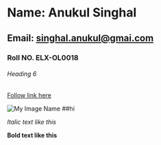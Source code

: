 # Name: Anukul Singhal

## Email: singhal.anukul@gmai.com

### Roll NO. ELX-OL0018

###### Heading 6


[Follow link here](https://github.com/AnukulSinghal15)

![My Image Name](http://link/to/image.jpg)  ##hi 

_Italic text like this_

**Bold text like this**

